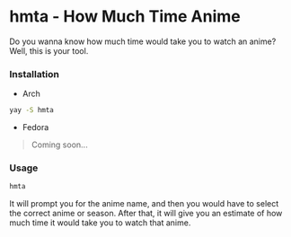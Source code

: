 # hmta - How Much Time Anime

Do you wanna know how much time would take you to watch an anime? Well, this is your tool.

### Installation

- Arch
```bash
yay -S hmta
```
- Fedora
> Coming soon...

### Usage
```bash
hmta
```

It will prompt you for the anime name, and then you would have to select the correct anime or season. 
After that, it will give you an estimate of how much time it would take you to watch that anime.
